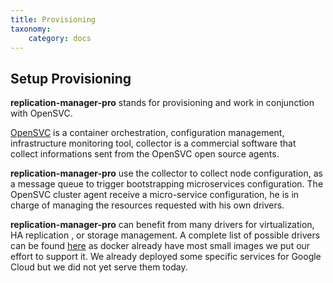 ```yaml
---
title: Provisioning
taxonomy:
    category: docs
---
```


## Setup Provisioning

**replication-manager-pro** stands for provisioning and work in conjunction with OpenSVC.

[OpenSVC](https://www.opensvc.com/) is a container orchestration, configuration management, infrastructure monitoring tool, collector is a commercial software that collect informations sent from the OpenSVC open source agents.

**replication-manager-pro** use the collector to collect node configuration, as a message queue to trigger bootstrapping microservices configuration. The OpenSVC cluster agent receive a micro-service configuration, he is in charge of managing the resources requested with his own drivers.

**replication-manager-pro** can benefit from many drivers for virtualization, HA replication , or storage  management. A complete list of possible drivers can be found [here](https://docs.opensvc.com/latest/agent.feature.matrix.html) as docker already have most small images we put our effort to support it. We already deployed some specific services for Google Cloud but we did not yet serve them today. 
